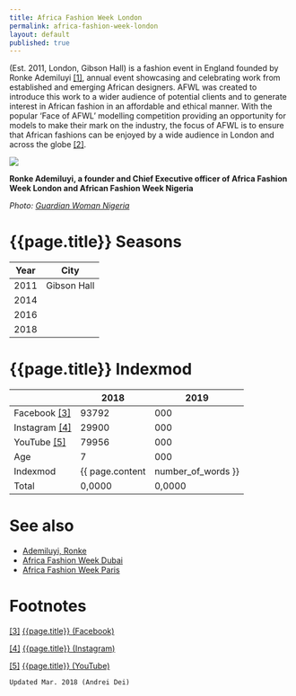 ```yaml
---
title: Africa Fashion Week London
permalink: africa-fashion-week-london
layout: default
published: true
---
```

(Est. 2011, London, Gibson Hall) is a fashion event in England founded by Ronke Ademiluyi <span id="a1">[\[1\]](#f1)</span>, annual event showcasing and celebrating work from established and emerging African designers. AFWL was created to introduce this work to a wider audience of potential clients and to generate interest in African fashion in an affordable and ethical manner. With the popular ‘Face of AFWL’ modelling competition providing an opportunity for models to make their mark on the industry, the focus of AFWL is to ensure that African fashions can be enjoyed by a wide audience in London and across the globe <span id="a2">[\[2\]](#f2)</span>.


![](https://guardian.ng/wp-content/uploads/2016/07/fashion-week.jpg)

**Ronke Ademiluyi, a founder and Chief Executive officer of Africa Fashion Week London and African Fashion Week Nigeria**

*Photo: [Guardian Woman Nigeria](https://guardian.ng/guardian-woman/african-fashion-week-nigeria-has-been-a-success-ronke-ademiluyi/)*

# {{page.title}} Seasons

|Year|City|
|-|-|
|2011|Gibson Hall|
|2014||
|2016||
|2018||

# {{page.title}} Indexmod

||2018|2019|
|-|-|-|
|Facebook <span id="a3">[\[3\]](#f3)</span>|93792|000|
|Instagram <span id="a4">[\[4\]](#f4)</span>|29900|000|
|YouTube <span id="a5">[\[5\]](#f5)</span>|79956|000|
|Age|7|000|
|Indexmod|{{ page.content | number_of_words }}||
|Total|0,0000|0,0000|

# See also

+ [Ademiluyi, Ronke](ademiluyi-ronke)
+ [Africa Fashion Week Dubai](africa-fashion-week-dubai)
+ [Africa Fashion Week Paris](africa-fashion-week-paris)

# Footnotes

[[3]](#a3) <span id="f3"></span> [{{page.title}} (Facebook)](https://www.facebook.com/Africafwl/)

[[4]](#a4) <span id="f4"></span> [{{page.title}} (Instagram)](https://www.instagram.com/afwlondon/)

[[5]](#a5) <span id="f5"></span> [{{page.title}} (YouTube)](https://www.youtube.com/user/Africafwl/about)

`Updated Mar. 2018 (Andrei Dei)`
